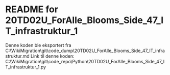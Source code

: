 # README for 20TD02U_ForAlle_Blooms_Side_47_IT_infrastruktur_1
Denne koden ble eksportert fra C:\WikiMigration\git\code_dump\20TD02U_ForAlle_Blooms_Side_47_IT_infrastruktur.md
Link til denne koden: C:\WikiMigration\git\code_repo\Python\20TD02U_ForAlle_Blooms_Side_47_IT_infrastruktur_1.py

